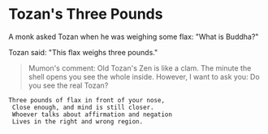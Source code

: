 # Tozan's Three Pounds

A monk asked Tozan when he was weighing some flax: "What is Buddha?"

Tozan said: "This flax weighs three pounds."

> Mumon's comment: Old Tozan's Zen is like a clam. The minute the shell opens you see the whole inside. However, I want to ask you: Do you see the real Tozan?

```
Three pounds of flax in front of your nose,
 Close enough, and mind is still closer.
 Whoever talks about affirmation and negation
 Lives in the right and wrong region.
```

